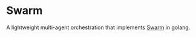 # Swarm

A lightweight multi-agent orchestration that implements [Swarm](https://github.com/openai/swarm) in golang.
